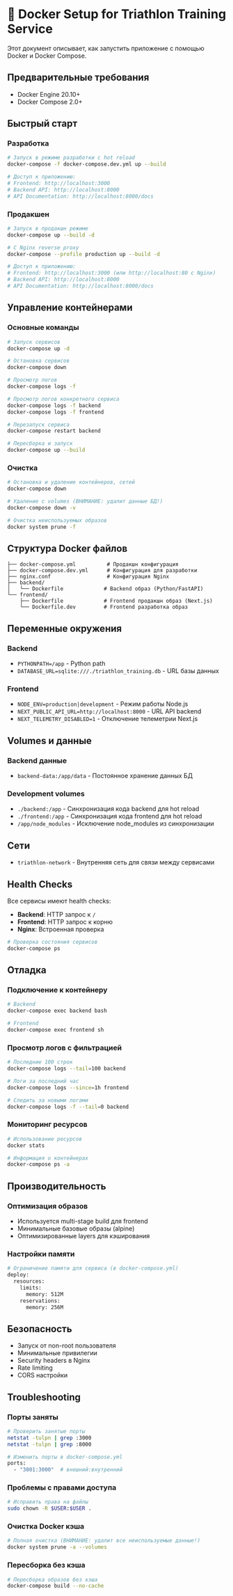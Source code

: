 # 🐳 Docker Setup for Triathlon Training Service

Этот документ описывает, как запустить приложение с помощью Docker и Docker Compose.

## Предварительные требования

- Docker Engine 20.10+
- Docker Compose 2.0+

## Быстрый старт

### Разработка

```bash
# Запуск в режиме разработки с hot reload
docker-compose -f docker-compose.dev.yml up --build

# Доступ к приложению:
# Frontend: http://localhost:3000
# Backend API: http://localhost:8000
# API Documentation: http://localhost:8000/docs
```

### Продакшен

```bash
# Запуск в продакшн режиме
docker-compose up --build -d

# С Nginx reverse proxy
docker-compose --profile production up --build -d

# Доступ к приложению:
# Frontend: http://localhost:3000 (или http://localhost:80 с Nginx)
# Backend API: http://localhost:8000
# API Documentation: http://localhost:8000/docs
```

## Управление контейнерами

### Основные команды

```bash
# Запуск сервисов
docker-compose up -d

# Остановка сервисов
docker-compose down

# Просмотр логов
docker-compose logs -f

# Просмотр логов конкретного сервиса
docker-compose logs -f backend
docker-compose logs -f frontend

# Перезапуск сервиса
docker-compose restart backend

# Пересборка и запуск
docker-compose up --build
```

### Очистка

```bash
# Остановка и удаление контейнеров, сетей
docker-compose down

# Удаление с volumes (ВНИМАНИЕ: удалит данные БД!)
docker-compose down -v

# Очистка неиспользуемых образов
docker system prune -f
```

## Структура Docker файлов

```
├── docker-compose.yml          # Продакшн конфигурация
├── docker-compose.dev.yml      # Конфигурация для разработки
├── nginx.conf                  # Конфигурация Nginx
├── backend/
│   └── Dockerfile             # Backend образ (Python/FastAPI)
└── frontend/
    ├── Dockerfile             # Frontend продакшн образ (Next.js)
    └── Dockerfile.dev         # Frontend разработка образ
```

## Переменные окружения

### Backend
- `PYTHONPATH=/app` - Python path
- `DATABASE_URL=sqlite:///./triathlon_training.db` - URL базы данных

### Frontend
- `NODE_ENV=production|development` - Режим работы Node.js
- `NEXT_PUBLIC_API_URL=http://localhost:8000` - URL API backend
- `NEXT_TELEMETRY_DISABLED=1` - Отключение телеметрии Next.js

## Volumes и данные

### Backend данные
- `backend-data:/app/data` - Постоянное хранение данных БД

### Development volumes
- `./backend:/app` - Синхронизация кода backend для hot reload
- `./frontend:/app` - Синхронизация кода frontend для hot reload
- `/app/node_modules` - Исключение node_modules из синхронизации

## Сети

- `triathlon-network` - Внутренняя сеть для связи между сервисами

## Health Checks

Все сервисы имеют health checks:
- **Backend**: HTTP запрос к `/`
- **Frontend**: HTTP запрос к корню
- **Nginx**: Встроенная проверка

```bash
# Проверка состояния сервисов
docker-compose ps
```

## Отладка

### Подключение к контейнеру

```bash
# Backend
docker-compose exec backend bash

# Frontend
docker-compose exec frontend sh
```

### Просмотр логов с фильтрацией

```bash
# Последние 100 строк
docker-compose logs --tail=100 backend

# Логи за последний час
docker-compose logs --since=1h frontend

# Следить за новыми логами
docker-compose logs -f --tail=0 backend
```

### Мониторинг ресурсов

```bash
# Использование ресурсов
docker stats

# Информация о контейнерах
docker-compose ps -a
```

## Производительность

### Оптимизация образов
- Используется multi-stage build для frontend
- Минимальные базовые образы (alpine)
- Оптимизированные layers для кэширования

### Настройки памяти
```bash
# Ограничение памяти для сервиса (в docker-compose.yml)
deploy:
  resources:
    limits:
      memory: 512M
    reservations:
      memory: 256M
```

## Безопасность

- Запуск от non-root пользователя
- Минимальные привилегии
- Security headers в Nginx
- Rate limiting
- CORS настройки

## Troubleshooting

### Порты заняты
```bash
# Проверить занятые порты
netstat -tulpn | grep :3000
netstat -tulpn | grep :8000

# Изменить порты в docker-compose.yml
ports:
  - "3001:3000"  # внешний:внутренний
```

### Проблемы с правами доступа
```bash
# Исправить права на файлы
sudo chown -R $USER:$USER .
```

### Очистка Docker кэша
```bash
# Полная очистка (ВНИМАНИЕ: удалит все неиспользуемые данные!)
docker system prune -a --volumes
```

### Пересборка без кэша
```bash
# Пересборка образов без кэша
docker-compose build --no-cache
```
